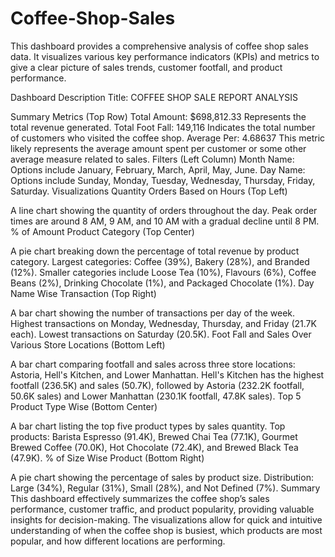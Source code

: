 # Coffee-Shop-Sales
This dashboard provides a comprehensive analysis of coffee shop sales data. It visualizes various key performance indicators (KPIs) and metrics to give a clear picture of sales trends, customer footfall, and product performance.

Dashboard Description
Title: COFFEE SHOP SALE REPORT ANALYSIS

Summary Metrics (Top Row)
Total Amount: $698,812.33
Represents the total revenue generated.
Total Foot Fall: 149,116
Indicates the total number of customers who visited the coffee shop.
Average Per: 4.68637
This metric likely represents the average amount spent per customer or some other average measure related to sales.
Filters (Left Column)
Month Name: Options include January, February, March, April, May, June.
Day Name: Options include Sunday, Monday, Tuesday, Wednesday, Thursday, Friday, Saturday.
Visualizations
Quantity Orders Based on Hours (Top Left)

A line chart showing the quantity of orders throughout the day.
Peak order times are around 8 AM, 9 AM, and 10 AM with a gradual decline until 8 PM.
% of Amount Product Category (Top Center)

A pie chart breaking down the percentage of total revenue by product category.
Largest categories: Coffee (39%), Bakery (28%), and Branded (12%).
Smaller categories include Loose Tea (10%), Flavours (6%), Coffee Beans (2%), Drinking Chocolate (1%), and Packaged Chocolate (1%).
Day Name Wise Transaction (Top Right)

A bar chart showing the number of transactions per day of the week.
Highest transactions on Monday, Wednesday, Thursday, and Friday (21.7K each).
Lowest transactions on Saturday (20.5K).
Foot Fall and Sales Over Various Store Locations (Bottom Left)

A bar chart comparing footfall and sales across three store locations: Astoria, Hell's Kitchen, and Lower Manhattan.
Hell's Kitchen has the highest footfall (236.5K) and sales (50.7K), followed by Astoria (232.2K footfall, 50.6K sales) and Lower Manhattan (230.1K footfall, 47.8K sales).
Top 5 Product Type Wise (Bottom Center)

A bar chart listing the top five product types by sales quantity.
Top products: Barista Espresso (91.4K), Brewed Chai Tea (77.1K), Gourmet Brewed Coffee (70.0K), Hot Chocolate (72.4K), and Brewed Black Tea (47.9K).
% of Size Wise Product (Bottom Right)

A pie chart showing the percentage of sales by product size.
Distribution: Large (34%), Regular (31%), Small (28%), and Not Defined (7%).
Summary
This dashboard effectively summarizes the coffee shop’s sales performance, customer traffic, and product popularity, providing valuable insights for decision-making. The visualizations allow for quick and intuitive understanding of when the coffee shop is busiest, which products are most popular, and how different locations are performing.









